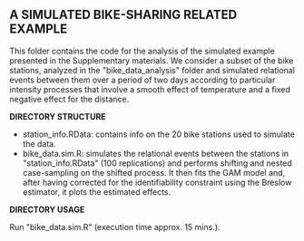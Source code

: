 ## A SIMULATED BIKE-SHARING RELATED EXAMPLE

This folder contains the code for the analysis of the simulated example presented in the Supplementary materials. We consider a subset of the bike stations, analyzed in the "bike_data_analysis" folder
and simulated relational events between them over a period of two days according to particular intensity processes that involve a smooth effect of temperature and a fixed negative effect for the distance.

__DIRECTORY STRUCTURE__

- station_info.RData: contains info on the 20 bike stations used to simulate the data.
- bike_data.sim.R: simulates the relational events between the stations in "station_info.RData" (100 replications) and performs shifting and nested case-sampling on the shifted process. It then fits the GAM model and, after having corrected for the identifiability constraint using the Breslow estimator, it plots the estimated effects.

__DIRECTORY USAGE__

Run "bike_data.sim.R" (execution time approx. 15 mins.).
